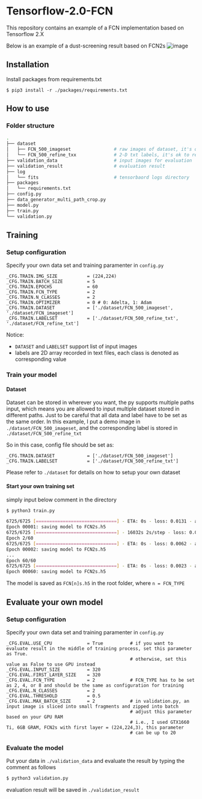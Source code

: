 # Tensorflow-2.0-FCN
This repository contains an example of a FCN implementation based on Tensorflow 2.X


Below is an example of a dust-screening result based on FCN2s
![image](https://github.com/ylin1992/Tensorflow-2.0-FCN/blob/main/validation_result/tst_result.png)

## Installation
Install packages from requirements.txt
```pip3
$ pip3 install -r ./packages/requirements.txt
```

## How to use
### Folder structure
```bash
.
├── dataset
│   ├── FCN_500_imageset                # raw images of dataset, it's ok to rename the folder name as you wish, remember to modify data path in config.py
│   └── FCN_500_refine_txx              # 2-D txt labels, it's ok to rename the folder name as you wish, remember to modify data path in config.py
├── validation_data                     # input images for evaluation
├── validation_result                   # evaluation result
├── log
│   └── fits                            # tensorbaord logs directory
├── packages
│   └── requirements.txt
├── config.py
├── data_generator_multi_path_crop.py
├── model.py
├── train.py
└── validation.py
```
## Training
### Setup configuration
Specify your own data set and training paramenter in ```config.py```

```python3
_CFG.TRAIN.IMG_SIZE           = (224,224)
_CFG.TRAIN.BATCH_SIZE         = 5
_CFG.TRAIN.EPOCHS             = 60  
_CFG.TRAIN.FCN_TYPE           = 2    
_CFG.TRAIN.N_CLASSES          = 2 
_CFG.TRAIN.OPTIMIZER          = 0 # 0: Adelta, 1: Adam 
_CFG.TRAIN.DATASET            = ['./dataset/FCN_500_imageset', './dataset/FCN_imageset'] 
_CFG.TRAIN.LABELSET           = ['./dataset/FCN_500_refine_txt', './dataset/FCN_refine_txt'] 
```
Notice: 
  * ```DATASET``` and ```LABELSET``` support list of input images
  * labels are 2D array recorded in text files, each class is denoted as corresponding value

### Train your model
#### Dataset
Dataset can be stored in wherever you want, the py supports multiple paths input, which means you are allowed to input multiple dataset stored in different paths.  Just to be careful that all data and label have to be set as the same order.
In this example, I put a demo image in `./dataset/FCN_500_imageset`, and the corresponding label is stored in `./dataset/FCN_500_refine_txt`
 
 So in this case, config file should be set as:
```python3
_CFG.TRAIN.DATASET            = ['./dataset/FCN_500_imageset']
_CFG.TRAIN.LABELSET           = ['./dataset/FCN_500_refine_txt']
```
Please refer to `./dataset` for details on how to setup your own dataset

#### Start your own training set
simply input below comment in the directory
```bash
$ python3 train.py

6725/6725 [==============================] - ETA: 0s - loss: 0.0131 - accuracy: 0.9964     
Epoch 00001: saving model to FCN2s.h5
6725/6725 [==============================] - 16032s 2s/step - loss: 0.0131 - accuracy: 0.9964
Epoch 2/60
6725/6725 [==============================] - ETA: 0s - loss: 0.0062 - accuracy: 0.9980     
Epoch 00002: saving model to FCN2s.h5
...
Epoch 60/60
6725/6725 [==============================] - ETA: 0s - loss: 0.0023 - accuracy: 0.9992     
Epoch 00060: saving model to FCN2s.h5

```
The model is saved as `FCN[n]s.h5` in the root folder, where `n = FCN_TYPE` 

## Evaluate your own model
### Setup configuration
Specify your own data set and training paramenter in ```config.py```
```python3
_CFG.EVAL.USE_CPU             = True          # if you want to evaluate result in the middle of training process, set this parameter as True.
                                              # otherwise, set this value as False to use GPU instead
_CFG.EVAL.INPUT_SIZE          = 320
_CFG.EVAL.FIRST_LAYER_SIZE    = 320
_CFG.EVAL.FCN_TYPE            = 2             # FCN_TYPE has to be set as 2, 4, or 8 and should be the same as configuration for training
_CFG.EVAL.N_CLASSES           = 2 
_CFG.EVAL.THRESHOLD           = 0.5
_CFG.EVAL.MAX_BATCH_SIZE      = 2             # in validation.py, an input image is sliced into small fragments and zipped into batch
                                              # adjust this parameter based on your GPU RAM
                                              # i.e., I used GTX1660 Ti, 6GB GRAM, FCN2s with first layer = (224,224,3), this parameter
                                              # can be up to 20
```
### Evaluate the model
Put your data in `./validation_data` and evaluate the result by typing the comment as follows
```bash
$ python3 validation.py
```
evaluation result will be saved in ```./validation_result```
